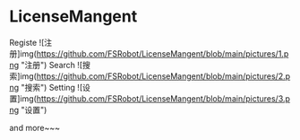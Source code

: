 # LicenseMangent
Registe
![注册]img(https://github.com/FSRobot/LicenseMangent/blob/main/pictures/1.png "注册")
Search
![搜索]img(https://github.com/FSRobot/LicenseMangent/blob/main/pictures/2.png "搜索")
Setting
![设置]img(https://github.com/FSRobot/LicenseMangent/blob/main/pictures/3.png "设置")

and more~~~